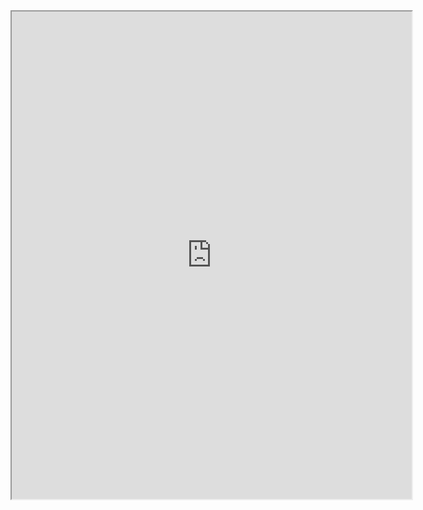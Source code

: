 <iframe src="https://drive.google.com/file/d/1gxAwsZ4OE4Q1T2SVpdgr2BaB-0TdvS2k/preview" width="640" height="780" allow="autoplay"></iframe>

